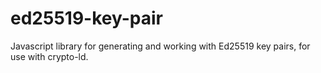 # ed25519-key-pair
Javascript library for generating and working with Ed25519 key pairs, for use with crypto-ld.
